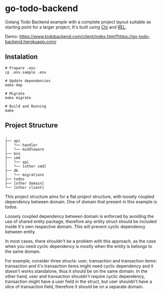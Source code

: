 # go-todo-backend

Golang Todo Backend example with a complete project layout suitable as starting point for a larger project, It's built using [Chi](https://github.com/go-chi/chi) and [REL](https://github.com/Fs02/rel).

Demo: https://www.todobackend.com/client/index.html?https://go-todo-backend.herokuapp.com/

## Instalation

```
# Prepare .env
cp .env.sample .env

# Update dependencies
make dep

# Migrate
make migrate

# Build and Running
make
```

## Project Structure

```
.
├── api
│   └── handler
│   └── middleware
├── bin
├── cmd
│   └── api
│   └── [other cmd]
├── db
│   └── migrations
├── todos
├── [other domain]
└── [other client]
```

This project structure aims for a flat project structure, with loosely coupled dependency between domain. One of domain that present in this example is todos.

Loosely coupled dependency between domain is enforced by avoiding the use of shared entity package, therefore any entity struct should be included inside it's own respective domain. This will prevent cyclic dependency between entity.

In most cases, there shouldn't be a problem with this approach, as the case when you need cyclic dependency is mostly when the entity  is belongs to the same domain.

For example, consider three structs: user, transaction and transaction items: transaction and it's transaction items might need cyclic dependency and it doesn't works standalone, thus it should be on the same domain. In the other hand, user and transaction shouldn't require cyclic dependency, transaction might have a user field in the struct, but user shouldn't have a slice of transaction field, therefore it should be on a separate domain.
